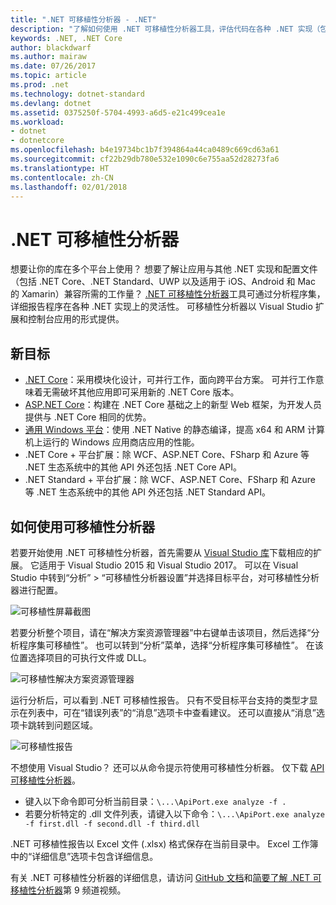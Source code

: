 ```yaml
---
title: ".NET 可移植性分析器 - .NET"
description: "了解如何使用 .NET 可移植性分析器工具，评估代码在各种 .NET 实现（包括 .NET Core、.NET Standard、UWP 和 Xamarin）间的可移植性。"
keywords: .NET, .NET Core
author: blackdwarf
ms.author: mairaw
ms.date: 07/26/2017
ms.topic: article
ms.prod: .net
ms.technology: dotnet-standard
ms.devlang: dotnet
ms.assetid: 0375250f-5704-4993-a6d5-e21c499cea1e
ms.workload:
- dotnet
- dotnetcore
ms.openlocfilehash: b4e19734bc1b7f394864a44ca0489c669cd63a61
ms.sourcegitcommit: cf22b29db780e532e1090c6e755aa52d28273fa6
ms.translationtype: HT
ms.contentlocale: zh-CN
ms.lasthandoff: 02/01/2018
---
```

# <a name="the-net-portability-analyzer"></a>.NET 可移植性分析器

想要让你的库在多个平台上使用？ 想要了解让应用与其他 .NET 实现和配置文件（包括 .NET Core、.NET Standard、UWP 以及适用于 iOS、Android 和 Mac 的 Xamarin）兼容所需的工作量？ [.NET 可移植性分析器](http://go.microsoft.com/fwlink/?LinkID=507467)工具可通过分析程序集，详细报告程序在各种 .NET 实现上的灵活性。 可移植性分析器以 Visual Studio 扩展和控制台应用的形式提供。

## <a name="new-targets"></a>新目标

* [.NET Core](https://dotnetfoundation.org/net-core)：采用模块化设计，可并行工作，面向跨平台方案。 可并行工作意味着无需破坏其他应用即可采用新的 .NET Core 版本。
* [ASP.NET Core](https://dotnetfoundation.org/asp-net-core)：构建在 .NET Core 基础之上的新型 Web 框架，为开发人员提供与 .NET Core 相同的优势。
* [通用 Windows 平台](https://blogs.msdn.microsoft.com/dotnet/2014/04/24/net-native-performance)：使用 .NET Native 的静态编译，提高 x64 和 ARM 计算机上运行的 Windows 应用商店应用的性能。 
* .NET Core + 平台扩展：除 WCF、ASP.NET Core、FSharp 和 Azure 等 .NET 生态系统中的其他 API 外还包括 .NET Core API。
* .NET Standard + 平台扩展：除 WCF、ASP.NET Core、FSharp 和 Azure 等 .NET 生态系统中的其他 API 外还包括 .NET Standard API。

## <a name="how-to-use-portability-analyzer"></a>如何使用可移植性分析器

若要开始使用 .NET 可移植性分析器，首先需要从 [Visual Studio 库](http://go.microsoft.com/fwlink/?LinkID=507467)下载相应的扩展。 它适用于 Visual Studio 2015 和 Visual Studio 2017。 可以在 Visual Studio 中转到“分析” > “可移植性分析器设置”并选择目标平台，对可移植性分析器进行配置。

![可移植性屏幕截图](./media/portability-analyzer/portability-screenshot.png)

若要分析整个项目，请在“解决方案资源管理器”中右键单击该项目，然后选择“分析程序集可移植性”。 也可以转到“分析”菜单，选择“分析程序集可移植性”。 在该位置选择项目的可执行文件或 DLL。

![可移植性解决方案资源管理器](./media/portability-analyzer/portability-solution-explorer.png)

运行分析后，可以看到 .NET 可移植性报告。 只有不受目标平台支持的类型才显示在列表中，可在“错误列表”的“消息”选项卡中查看建议。 还可以直接从“消息”选项卡跳转到问题区域。

![可移植性报告](./media/portability-analyzer/portability-report.png)

不想使用 Visual Studio？ 还可以从命令提示符使用可移植性分析器。 仅下载 [API 可移植性分析器](http://www.microsoft.com/download/details.aspx?id=42678)。

*   键入以下命令即可分析当前目录：`\...\ApiPort.exe analyze -f .`
*   若要分析特定的 .dll 文件列表，请键入以下命令：`\...\ApiPort.exe analyze -f first.dll -f second.dll -f third.dll`

.NET 可移植性报告以 Excel 文件 (.xlsx) 格式保存在当前目录中。 Excel 工作簿中的“详细信息”选项卡包含详细信息。

有关 .NET 可移植性分析器的详细信息，请访问 [GitHub 文档](https://github.com/Microsoft/dotnet-apiport#documentation)和[简要了解 .NET 可移植性分析器](https://channel9.msdn.com/Blogs/Seth-Juarez/A-Brief-Look-at-the-NET-Portability-Analyzer)第 9 频道视频。
